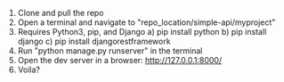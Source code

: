 1) Clone and pull the repo
2) Open a terminal and navigate to "repo_location/simple-api/myproject"
3) Requires Python3, pip, and Django
  a) pip install python
  b) pip install django
  c) pip install djangorestframework
4) Run "python manage.py runserver" in the terminal
5) Open the dev server in a browser: http://127.0.0.1:8000/
6) Voila?
